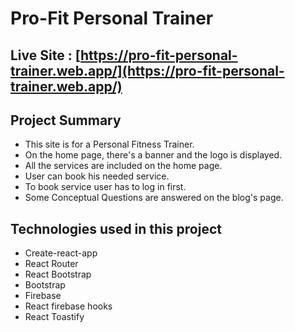 # Pro-Fit Personal Trainer

## Live Site : [https://pro-fit-personal-trainer.web.app/](https://pro-fit-personal-trainer.web.app/)

## Project Summary
* This site is for a Personal Fitness Trainer.
* On the home page, there's a banner and the logo is displayed.
* All the services are included on the home page.
* User can book his needed service.
* To book service user has to log in first. 
* Some Conceptual Questions are answered on the blog's page.

## Technologies used in this project
* Create-react-app
* React Router
* React Bootstrap
* Bootstrap
* Firebase
* React firebase hooks
* React Toastify